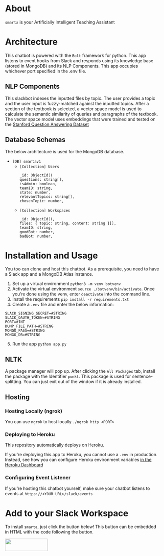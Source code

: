 # About
`smarta` is your Artificially Intelligent Teaching Assistant

# Architecture

This chatbot is powered with the `Bolt` framework for python. This app listens to event hooks from Slack and responds using its knowledge base (stored in MongoDB) and its NLP Components. This app occupies whichever port specified in the .env file.

## NLP Components
This slackbot indexes the inputted files by topic. The user provides a topic and the user input is fuzzy-matched against the inputted topics. After a section of the textbook is selected, a vector space model is used to calculate the semantic similarity of queries and paragraphs of the textbook. The vector space model uses embeddings that were trained and tested on the [Stanford Question Answering Dataset](https://rajpurkar.github.io/SQuAD-explorer/) 

## Database Schemas 

The below architecture is used for the MongoDB database.

* `[DB] smartav1`
  * `[Collection] Users`
    ```
    _id: ObjectId()
    questions: string[],
    isAdmin: boolean,
    teamID: string,
    state: number,
    relevantTopics: string[],
    chosenTopic: number,
    ```
  * `[Collection] Workspaces`
    ```
    _id: ObjectId(),
    files: { topic: string, content: string }[],
    teamID: string,
    goodBot: number,
    badBot: number,
    ```

# Installation and Usage
You too can clone and host this chatbot. As a prerequisite, you need to have a Slack app and a MongoDB Atlas instance.

1. Set up a virtual environment `python3 -m venv botvenv`
2. Activate the virtual environment `source ./botvenv/bin/activate`. Once you're done using the venv, enter `deactivate` into the command line.
3. Install the requirements `pip install -r requirements.txt`
4. Create a `.env` file and enter the below information:
```
SLACK_SIGNING_SECRET=#STRING
SLACK_OAUTH_TOKEN=#STRING
PORT=#INT
DUMP_FILE_PATH=#STRING
MONGO_PASS=#STRING
MONGO_DB=#STRING
```
5. Run the app `python app.py`
## NLTK
A package manager will pop up. After clicking the `All Packages` tab, install the package with the Identifier `punkt`. This package is used for sentence-splitting. You can just exit out of the window if it is already installed.

## Hosting

### Hosting Locally (ngrok)
You can use `ngrok` to host locally `./ngrok http <PORT>`

### Deploying to Heroku
This repository automatically deploys on Heroku.

If you're deploying this app to Heroku, you cannot use a `.env` in production. Instead, see how you can configure Heroku environment variables [in the Heroku Dashboard](https://devcenter.heroku.com/articles/config-vars#using-the-heroku-dashboard)

### Configuring Event Listener
If you're hosting this chatbot yourself, make sure your chatbot listens to events at `https://<YOUR_URL>/slack/events`

# Add to your Slack Workspace
To install `smarta`, just click the button below! This button can be embedded in HTML with the code following the button.
<html>
<a href="https://slack.com/oauth/v2/authorize?scope=chat:write,files:read,im:history,im:read,im:write,users.profile:read,users:read&client_id=936236937696.1559445881875"><img alt=""Add to Slack"" height="40" width="139" src="https://platform.slack-edge.com/img/add_to_slack.png" srcset="https://platform.slack-edge.com/img/add_to_slack.png 1x, https://platform.slack-edge.com/img/add_to_slack@2x.png 2x" /></a>
</html>